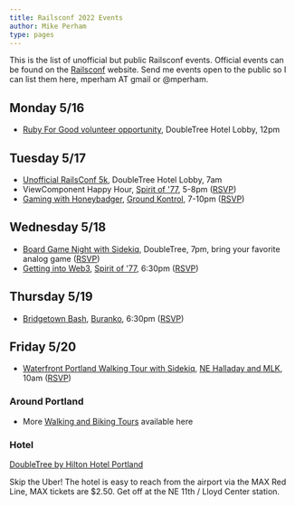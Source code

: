 ```yaml
---
title: Railsconf 2022 Events
author: Mike Perham
type: pages
---
```


This is the list of unofficial but public Railsconf events. Official events can be found on the [Railsconf](https://railsconf.org) website. Send me events open to the public so I can list them here, mperham AT gmail or @mperham.

## Monday 5/16

* [Ruby For Good volunteer opportunity](https://rubyforgood.org/railsconf), DoubleTree Hotel Lobby, 12pm

## Tuesday 5/17

* [Unofficial RailsConf 5k](https://joshpuetz.com/events/railsconf-2022-5k.html), DoubleTree Hotel Lobby, 7am
* ViewComponent Happy Hour, [Spirit of '77](https://g.page/spiritof77bar), 5-8pm ([RSVP](https://www.eventbrite.com/e/viewcomponent-happy-hour-tickets-304168585427))
* [Gaming with Honeybadger](https://www.eventbrite.com/e/classic-arcade-bash-hosted-by-honeybadger-and-sidekiq-tickets-332494047647), [Ground Kontrol](https://g.page/ground-kontrol-classic-arcade), 7-10pm ([RSVP](https://www.eventbrite.com/e/classic-arcade-bash-hosted-by-honeybadger-and-sidekiq-tickets-332494047647))


## Wednesday 5/18

* [Board Game Night with Sidekiq](https://ti.to/contributed-systems/railsconf-2022-board-game-night), DoubleTree, 7pm, bring your favorite analog game ([RSVP](https://ti.to/contributed-systems/railsconf-2022-board-game-night))
* [Getting into Web3](https://www.eventbrite.com/e/getting-into-web3-happy-hour-tickets-336730719647), [Spirit of '77](https://g.page/spiritof77bar), 6:30pm ([RSVP](https://www.eventbrite.com/e/getting-into-web3-happy-hour-tickets-336730719647))

## Thursday 5/19

* [Bridgetown Bash](https://www.eventbrite.com/e/bridgetown-bash-tickets-331594466977), [Buranko](https://goo.gl/maps/kVf1ojf3WsJJxjWFA), 6:30pm ([RSVP](https://www.eventbrite.com/e/bridgetown-bash-tickets-331594466977))

## Friday 5/20

* [Waterfront Portland Walking Tour with Sidekiq](https://ti.to/contributed-systems/railsconf-2022-portland-walking-tour), [NE Halladay and MLK](https://www.google.com/maps/@45.5295498,-122.6623516,176m/data=!3m1!1e3), 10am ([RSVP](https://ti.to/contributed-systems/railsconf-2022-portland-walking-tour))

### Around Portland

* More [Walking and Biking Tours](http://aroundportlandtours.com/railsconf-portland-2022/) available here

### Hotel

[DoubleTree by Hilton Hotel Portland](https://goo.gl/maps/ybjw78UBySzprTxU9)

Skip the Uber! The hotel is easy to reach from the airport via the MAX Red Line, MAX tickets are $2.50. Get off at the NE 11th / Lloyd Center station.
